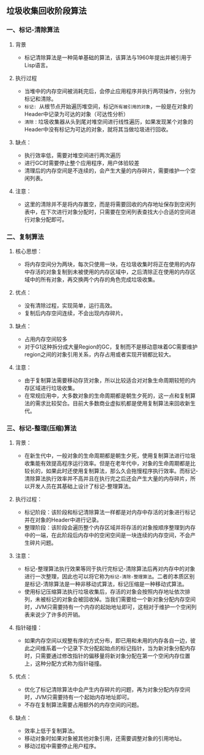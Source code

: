 ## 垃圾收集回收阶段算法

### 一、标记-清除算法

1. 背景
    - 标记清除算法是一种简单基础的算法，该算法与1960年提出并被引用于Lisp语言。

2. 执行过程
    - 当堆中的内存空间被消耗完后，会停止应用程序并执行两项操作，分别为标记和清除。
    - `标记: `从根节点开始遍历堆空间，标记`所有被引用的对象`，一般是在对象的Header中记录为可达的对象（可达性分析）
    - `清除：`垃圾收集器从头到尾对堆空间进行线性遍历，如果发现某个对象的Header中没有标记为可达的对象，就将其当做垃圾进行回收。

3. 缺点：
    - 执行效率低，需要对堆空间进行两次遍历
    - 进行GC时需要停止整个应用程序，用户体验较差
    - 清理后的内存空间是不连续的，会产生大量的内存碎片，需要维护一个空闲列表。

4. 注意：
    - 这里的清除并不是将内存置空，而是将需要回收的内存地址保存到空闲列表中，在下次进行对象分配时，只需要在空闲列表查找大小合适的空间进行对象分配即可。

### 二、复制算法

1. 核心思想：
    - 将内存空间分为两块，每次只使用一块，在垃圾收集时将正在使用的内存中存活的对象复制到未被使用的内存区域中，之后清除正在使用的内存区域中的所有对象，再交换两个内存的角色完成垃圾收集。

2. 优点：
    - 没有清除过程，实现简单，运行高效。
    - 复制后内存空间连续，不会出现内存碎片。

3. 缺点：
    - 占用内存空间较多
    - 对于G1这种拆分成大量Region的GC，复制而不是移动意味着GC需要维护region之间的对象引用关系，内存占用或者实现开销都比较大。

4. 注意：
    - 由于复制算法需要移动存货对象，所以比较适合对对象生命周期较短的内存区域进行垃圾收集。
    - 在常规应用中，大多数对象的生命周期都是朝生夕死的，这一点和复制算法的需求比较契合。目前大多数商业虚拟机都是使用复制算法来回收新生代。

### 三、标记-整理(压缩)算法

1. 背景：
    - 在新生代中，一般对象的生命周期都是朝生夕死，使用复制算法进行垃圾收集能有效提高程序运行效率。但是在老年代中，对象的生命周期都是比较长的，如果此时还使用复制算法，那么久会拖慢程序执行效率。而标记-清除算法执行效率并不高并且在执行完之后还会产生大量的内存碎片，所以开发人员在其基础上设计了标记-整理算法。

2. 执行过程：
    - 标记阶段：该阶段和标记清除算法一样都是对内存中存活的对象进行标记并在对象的Header中进行记录。
    - 整理阶段：该阶段会遍历整个内存区域并将存活的对象按顺序整理到内存中的一端，在此阶段后内存中的空闲空间是一块连续的内存空间，不会产生碎片问题。

3. 注意：
    - 标记-整理算法执行效果等同于执行完标记-清除算法后再对内存中的对象进行一次整理，因此也可以将它称为`标记-清除-整理算法`。二者的本质区别是标记-清除算法是一种非移动式算法，标记压缩是一种移动式算法。
    - 使用标记压缩算法执行垃圾收集后，存活的对象会按照内存地址依次排列，未被标记的对象会被回收掉。当我们需要给一个新对象分配内存空间时，JVM只需要持有一个内存的起始地址即可，这相对于维护一个空闲列表来说少了许多的开销。

4. 指针碰撞：
    - 如果内存空间以规整有序的方式分布，即已用和未用的内存各自一边，彼此之间维系着一个记录下次分配起始点的标记指针，当为新对象分配内存时，只需要通过修改指针的偏移量将新对象分配在第一个空闲内存位置上，这种分配方式称为指针碰撞。

5. 优点：
    - 优化了标记清除算法中会产生内存碎片的问题，再为对象分配内存空间时，JVM只需要持有一个起始内存地址即可。
    - 不存在复制算法需要占用额外的内存空间的问题。

6. 缺点：
    - 效率上低于复制算法。
    - 移动对象时如果对象被其他对象引用，还需要调整对象的引用地址。
    - 移动过程中需要停止用户程序。












